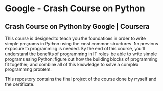 # Google - Crash Course on Python
## Crash Course on Python by Google | Coursera

This course is designed to teach you the foundations in order to write simple programs in Python using the most common structures. No previous exposure to programming is needed. By the end of this course, you'll understand the benefits of programming in IT roles; be able to write simple programs using Python; figure out how the building blocks of programming fit together; and combine all of this knowledge to solve a complex programming problem.

This repository contains the final project of the course done by myself and the certificate.
